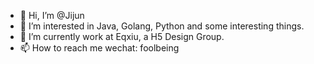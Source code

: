 - 👋 Hi, I’m @Jijun
- 👀 I’m interested in Java, Golang, Python and some interesting things. 
- 🌱 I’m currently work at Eqxiu, a H5 Design Group.
- 📫 How to reach me wechat: foolbeing

<!---
Jijun/Jijun is a ✨ special ✨ repository because its `README.md` (this file) appears on your GitHub profile.
You can click the Preview link to take a look at your changes.
--->
